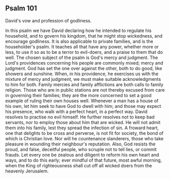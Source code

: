 ## Psalm 101

David's vow and profession of godliness.

In this psalm we have David declaring how he intended to regulate his household, and to govern his kingdom, that he might stop wickedness, and encourage godliness. It is also applicable to private families, and is the householder's psalm. It teaches all that have any power, whether more or less, to use it so as to be a terror to evil-doers, and a praise to them that do well. The chosen subject of the psalm is God's mercy and judgment. The Lord's providences concerning his people are commonly mixed; mercy and judgment. God has set the one over against the other, both to do good, like showers and sunshine. When, in his providence, he exercises us with the mixture of mercy and judgment, we must make suitable acknowledgments to him for both. Family mercies and family afflictions are both calls to family religion. Those who are in public stations are not thereby excused from care in governing their families; they are the more concerned to set a good example of ruling their own houses well. Whenever a man has a house of his own, let him seek to have God to dwell with him; and those may expect his presence, who walk with a perfect heart, in a perfect way. David resolves to practise no evil himself. He further resolves not to keep bad servants, nor to employ those about him that are wicked. He will not admit them into his family, lest they spread the infection of sin. A froward heart, one that delights to be cross and perverse, is not fit for society, the bond of which is Christian love. Nor will he countenance slanderers, those who take pleasure in wounding their neighbour's reputation. Also, God resists the proud, and false, deceitful people, who scruple not to tell lies, or commit frauds. Let every one be zealous and diligent to reform his own heart and ways, and to do this early; ever mindful of that future, most awful morning, when the King of righteousness shall cut off all wicked doers from the heavenly Jerusalem.

